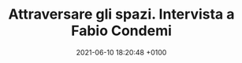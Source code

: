 ---
layout: post
category: stampa
title:  "Attraversare gli spazi. Intervista a Fabio Condemi"
date: 2021-06-10 18:20:48 +0100
fonte: Altre Velocita
link: https://www.altrevelocita.it/attraversare-gli-spazi-intervista-a-fabio-condemi/
---